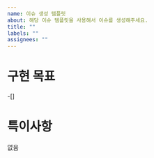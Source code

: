 ```yaml
---
name: 이슈 생성 템플릿
about: 해당 이슈 템플릿을 사용해서 이슈를 생성해주세요.
title: ""
labels: ""
assignees: ""
---
```


# 구현 목표

-[]

# 특이사항

없음
